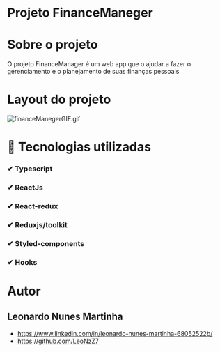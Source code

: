 # Projeto FinanceManeger

# Sobre o projeto
O projeto FinanceManager é um web app que o ajudar a fazer o gerenciamento e o planejamento de suas finanças pessoais

# Layout do projeto
![financeManegerGIF.gif](https://github.com/LeoNzZ7/FinancesManeger/blob/master/public/financeManegerGIF.gif)

# 🚀 Tecnologias utilizadas
### ✔ Typescript
### ✔ ReactJs
### ✔ React-redux
### ✔ Reduxjs/toolkit
### ✔ Styled-components
### ✔ Hooks

# Autor
## Leonardo Nunes Martinha 
- https://www.linkedin.com/in/leonardo-nunes-martinha-68052522b/
- https://github.com/LeoNzZ7
